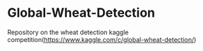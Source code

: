 # Global-Wheat-Detection
Repository on the wheat detection kaggle competition(https://www.kaggle.com/c/global-wheat-detection/)

